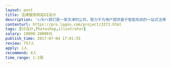 ```yaml
---                
layout: post       
title: 法律服务网站UI设计           
description: '</br>我们是一家天津的公司，致力于为用户提供基于智能系统的一站式法律文件服务，目前需要对网站进行开发和UI设计。</br></br>我们期待UI设计的工作包括如下：</br></br>1、根据项目功能需求和原型图进行整个网站的UI设计；</br>2、与运营和开发协调，进行必要的修改和完善；</br>3、对于网站整体版式的设计和构思提供思路和改善建议。</br>'     
contenturl: https://pro.lagou.com/project/3373.html      
tags: [UI设计,Photoshop,illustrator]            
salary: 10000-20000元          
publish_time: 2017-07-04 17:01:55         
review: 757人                   
apply: 1人                   
recommend: 4人                   
time_range: 1-2周              
---                 
```

